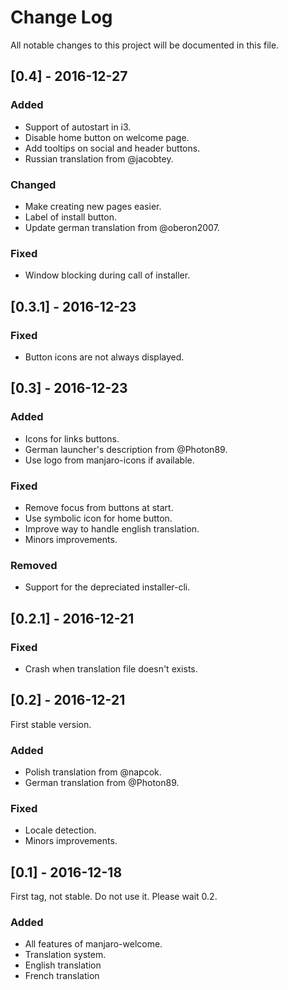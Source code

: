 # Change Log
All notable changes to this project will be documented in this file.

## [0.4] - 2016-12-27
### Added
- Support of autostart in i3.
- Disable home button on welcome page.
- Add tooltips on social and header buttons.
- Russian translation from @jacobtey.

### Changed
- Make creating new pages easier.
- Label of install button.
- Update german translation from @oberon2007.

### Fixed
- Window blocking during call of installer.

## [0.3.1] - 2016-12-23
### Fixed
- Button icons are not always displayed.

## [0.3] - 2016-12-23
### Added
- Icons for links buttons.
- German launcher's description from @Photon89.
- Use logo from manjaro-icons if available.

### Fixed
- Remove focus from buttons at start.
- Use symbolic icon for home button.
- Improve way to handle english translation.
- Minors improvements.

### Removed
- Support for the depreciated installer-cli.

## [0.2.1] - 2016-12-21
### Fixed
- Crash when translation file doesn't exists.

## [0.2] - 2016-12-21
First stable version.
### Added
- Polish translation from @napcok.
- German translation from @Photon89.

### Fixed
- Locale detection.
- Minors improvements.

## [0.1] - 2016-12-18
First tag, not stable. Do not use it. Please wait 0.2.
### Added
- All features of manjaro-welcome.
- Translation system.
- English translation
- French translation
